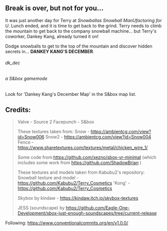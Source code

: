 
## Break is over, but not for you...
It was just another day for Terry at *Snowballas Snowball ManUfactoring for U*. 
Lunch ended, and it is time to get back to the grind. 
Terry needs to climb the mountain to get back to the company snowball machine... 
but Terry's coworker, Dankey Kang, already turned it on!

Dodge snowballs to get to the top of the mountain and discover hidden secrets in... **DANKEY KANG'S DECEMBER**.


###### dk_dec
###### a S&box gamemode
Look for 'Dankey Kang's December Map' in the S&box map list.


## Credits:
> Valve - Source 2
> Facepunch - S&box
>
> These textures taken from:
> Snow - https://ambientcg.com/view?id=Snow006
> Snow2 - https://ambientcg.com/view?id=Snow004
> Fence - https://www.sharetextures.com/textures/metal/chicken_wire_1/ 
> 
> Some code from:https://github.com/xezno/sbox-vr-minimal
> (which includes some work from https://github.com/ShadowBrian )
>
> These textures and models taken from Kabubu2's repository:
> Snowball texture and model - https://github.com/Kabubu2/Terry_Cosmetics
> 'Kong' - https://github.com/Kabubu2/Terry_Cosmetics
>
> Skybox by kindaw - https://kindaw.itch.io/skybox-textures
>
> JESS (soundscape) by https://github.com/Eagle-One-Development/sbox-just-enough-soundscapes/tree/current-release

Following: https://www.conventionalcommits.org/en/v1.0.0/
